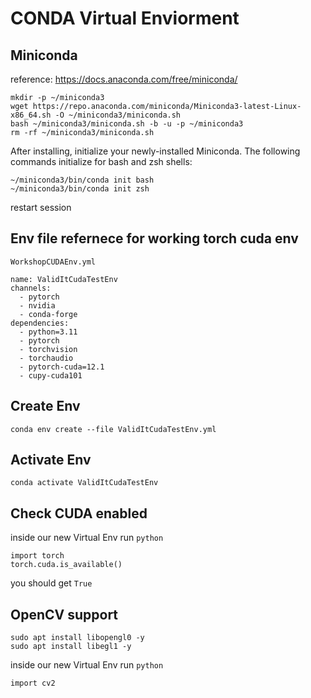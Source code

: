 
# CONDA Virtual Enviorment 

## Miniconda

reference: https://docs.anaconda.com/free/miniconda/
```
mkdir -p ~/miniconda3
wget https://repo.anaconda.com/miniconda/Miniconda3-latest-Linux-x86_64.sh -O ~/miniconda3/miniconda.sh
bash ~/miniconda3/miniconda.sh -b -u -p ~/miniconda3
rm -rf ~/miniconda3/miniconda.sh
```

After installing, initialize your newly-installed Miniconda. The following commands initialize for bash and zsh shells:

```
~/miniconda3/bin/conda init bash
~/miniconda3/bin/conda init zsh
```

restart session

## Env file refernece for working torch cuda env


```
WorkshopCUDAEnv.yml

name: ValidItCudaTestEnv
channels:
  - pytorch
  - nvidia
  - conda-forge
dependencies:
  - python=3.11
  - pytorch 
  - torchvision 
  - torchaudio 
  - pytorch-cuda=12.1
  - cupy-cuda101
  ```

## Create Env

`conda env create --file ValidItCudaTestEnv.yml`

## Activate Env

`conda activate ValidItCudaTestEnv`

## Check CUDA enabled

inside our new Virtual Env run `python`

```
import torch
torch.cuda.is_available()
```

you should get `True`

## OpenCV support

```
sudo apt install libopengl0 -y
sudo apt install libegl1 -y
```

inside our new Virtual Env run `python`

```
import cv2
```
